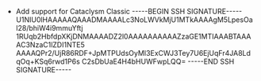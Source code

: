 - Add support for Cataclysm Classic
-----BEGIN SSH SIGNATURE-----
U1NIU0lHAAAAAQAAADMAAAALc3NoLWVkMjU1MTkAAAAgM5LpesOal28/bhiW4i9mmuYftj
1RUqb2HbfdpXKjDNMAAAADZ2l0AAAAAAAAAAZzaGE1MTIAAABTAAAAC3NzaC1lZDI1NTE5
AAAAQPr2/UjR86RDF+JpMTPUdsOyMI3ExCWJ3Tey7U6EjUqFr4JA8LdqOq+KSq6rwd1P6s
C2sDbUaE4H4bHUWFwpLQQ=
-----END SSH SIGNATURE-----
